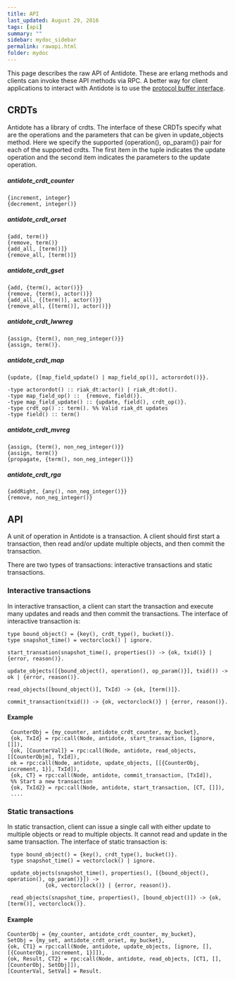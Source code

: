 ```yaml
---
title: API
last_updated: August 29, 2016
tags: [api]
summary: ""
sidebar: mydoc_sidebar
permalink: rawapi.html
folder: mydoc
---
```


This page describes the raw API of Antidote. These are erlang methods and clients can invoke these API methods via RPC. A better way for client applications to interact with Antidote is to use the [protocol buffer interface](/api.html).

CRDTs
------

Antidote has a library of crdts. The interface of these CRDTs specify what are the operations and the parameters that can be given in update_objects method. Here we specify the supported {operation(), op_param()} pair for each of the supported crdts. The first item in the tuple indicates the update operation and the second item indicates the parameters to the update operation.

##### antidote_crdt_counter #####
    {increment, integer}
    {decrement, integer()}

##### antidote_crdt_orset #####
    {add, term()}
    {remove, term()}
    {add_all, [term()]}
    {remove_all, [term()]}

##### antidote_crdt_gset #####
    {add, {term(), actor()}}
    {remove, {term(), actor()}}
    {add_all, {[term()], actor()}}
    {remove_all, {[term()], actor()}}

##### antidote_crdt_lwwreg #####
    {assign, {term(), non_neg_integer()}}
    {assign, term()}.

##### antidote_crdt_map #####
    {update, {[map_field_update() | map_field_op()], actorordot()}}.

    -type actorordot() :: riak_dt:actor() | riak_dt:dot().
    -type map_field_op() ::  {remove, field()}.
    -type map_field_update() :: {update, field(), crdt_op()}.
    -type crdt_op() :: term(). %% Valid riak_dt updates
    -type field() :: term()

##### antidote_crdt_mvreg #####
    {assign, {term(), non_neg_integer()}}
    {assign, term()}
    {propagate, {term(), non_neg_integer()}}

##### antidote_crdt_rga #####
    {addRight, {any(), non_neg_integer()}}
    {remove, non_neg_integer()}

API
----

A unit of operation in Antidote is a transaction. A client should first start a transaction, then read and/or update multiple objects, and then commit the transaction.

There are two types of transactions: interactive transactions and static transactions.

### Interactive transactions ###

In interactive transaction, a client can start the transaction and execute many updates and reads and then commit the transactions. The interface of interactive transaction is:

    type bound_object() = {key(), crdt_type(), bucket()}.
    type snapshot_time() = vectorclock() | ignore.

    start_transation(snapshot_time(), properties()) -> {ok, txid()} | {error, reason()}.

    update_objects([{bound_object(), operation(), op_param()}], txid()) -> ok | {error, reason()}.

    read_objects([bound_object()], TxId) -> {ok, [term()]}.

    commit_transaction(txid()) -> {ok, vectorclock()} | {error, reason()}.

#### Example ####
     CounterObj = {my_counter, antidote_crdt_counter, my_bucket},
     {ok, TxId} = rpc:call(Node, antidote, start_transaction, [ignore, []]),
     {ok, [CounterVal]} = rpc:call(Node, antidote, read_objects, [[CounterObjm], TxId]),
     ok = rpc:call(Node, antidote, update_objects, [[{CounterObj, increment, 1}], TxId]),
     {ok, CT} = rpc:call(Node, antidote, commit_transaction, [TxId]),
     %% Start a new transaction
     {ok, TxId2} = rpc:call(Node, antidote, start_transaction, [CT, []]),
     ....

### Static transactions ###
In static transaction, client can issue a single call with either update to multiple objects or read to multiple objects. It cannot read and update in the same transaction. The interface of static transaction is:

     type bound_object() = {key(), crdt_type(), bucket()}.
     type snapshot_time() = vectorclock() | ignore.

     update_objects(snapshot_time(), properties(), [{bound_object(), operation(), op_param()}]) ->
                {ok, vectorclock()} | {error, reason()}.

     read_objects(snapshot_time, properties(), [bound_object()]) -> {ok, [term()], vectorclock()}.

#### Example ####
    CounterObj = {my_counter, antidote_crdt_counter, my_bucket},
    SetObj = {my_set, antidote_crdt_orset, my_bucket},
    {ok, CT1} = rpc:call(Node, antidote, update_objects, [ignore, [], [{CounterObj, increment, 1}]]),
    {ok, Result, CT2} = rpc:call(Node, antidote, read_objects, [CT1, [], [CounterObj, SetObj]]),
    [CounterVal, SetVal] = Result.
